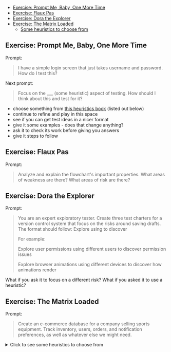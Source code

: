 
<!-- TOC -->
  * [Exercise: Prompt Me, Baby, One More Time](#exercise-prompt-me-baby-one-more-time)
  * [Exercise: Flaux Pas](#exercise-flaux-pas)
  * [Exercise: Dora the Explorer](#exercise-dora-the-explorer)
  * [Exercise: The Matrix Loaded](#exercise-the-matrix-loaded)
    * [Some heuristics to choose from](#some-heuristics-to-choose-from)
<!-- TOC -->

## Exercise: Prompt Me, Baby, One More Time


Prompt: 
>I have a simple login screen that just takes username and password. How do I test this?

Next prompt: 
>Focus on the ___ (some heuristic) aspect of testing. How should I think about this and test for it?
- choose something from [this heuristics book](http://dojo-static.ministryoftesting.com/downloads/60PowerfulHeuristicseBook.pdf) (listed out below)
- continue to refine and play in this space
- see if you can get test ideas in a nicer format
- give it some examples - does that change anything?
- ask it to check its work before giving you answers
- give it steps to follow

## Exercise: Flaux Pas


Prompt: 

>Analyze and explain the flowchart's important properties.
>What areas of weakness are there?
>What areas of risk are there?


## Exercise: Dora the Explorer

Prompt: 
>You are an expert exploratory tester. Create three test charters for a version control system that focus on the risks around saving drafts. The format should follow: Explore <Target> using <Resource> to discover <Information>
>
>For example:
>
>Explore user permissions using different users to discover permission issues
>
>Explore browser animations using different devices to discover how animations render

What if you ask it to focus on a different risk? What if you asked it to use a heuristic?

## Exercise: The Matrix Loaded

Prompt: 
>Create an e-commerce database for a company selling sports equipment. Track inventory, users, orders, and notification preferences, as well as whatever else we might need.


<details>

<summary>Click to see some heuristics to choose from</summary>

1. Sequence
2. Concurrence
3. Confluence
4. Synchronisation
5. Share
6. Interaction
7. Continuity
8. Hierarchy
9. Priority
10. Dependency
11. Repetition
12. Loop
13. Parameter
14. Prerequisite
15. Configuration
16. Rule
17. Customise
18. Constraint
19. Resource
20. Access
21. Lock
22. State
23. History
24. Rollback
25. Restore
26. Refresh
27. Clone
28. Temporary
29. Trace
30. Batch
31. Void
32. Absent
33. Feedback
34. Saturate
35. Sort
36. Scale
37. Corrupt
38. Integrity
39. Invoke
40. Timing
41. Delay
42. Customers
43. Information
44. Developer
45. Team
46. Tools
47. Schedule
48. Deliverables
49. Structure
50. Functions
51. Data
52. Platform
53. Operations
54. Time
55. Capability
56. Reliability
57. Usability
58. Scalability
59. Performance
60. Compatibility
</details>